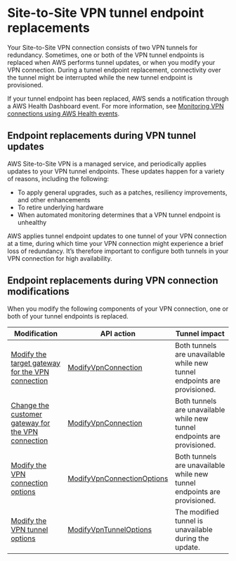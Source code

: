 # Site\-to\-Site VPN tunnel endpoint replacements<a name="endpoint-replacements"></a>

Your Site\-to\-Site VPN connection consists of two VPN tunnels for redundancy\. Sometimes, one or both of the VPN tunnel endpoints is replaced when AWS performs tunnel updates, or when you modify your VPN connection\. During a tunnel endpoint replacement, connectivity over the tunnel might be interrupted while the new tunnel endpoint is provisioned\.

If your tunnel endpoint has been replaced, AWS sends a notification through a AWS Health Dashboard event\. For more information, see [Monitoring VPN connections using AWS Health events](monitoring-vpn-health-events.md)\.

## Endpoint replacements during VPN tunnel updates<a name="endpoint-replacements-for-aws-updates"></a>

AWS Site\-to\-Site VPN is a managed service, and periodically applies updates to your VPN tunnel endpoints\. These updates happen for a variety of reasons, including the following:
+ To apply general upgrades, such as a patches, resiliency improvements, and other enhancements
+ To retire underlying hardware
+ When automated monitoring determines that a VPN tunnel endpoint is unhealthy

AWS applies tunnel endpoint updates to one tunnel of your VPN connection at a time, during which time your VPN connection might experience a brief loss of redundancy\. It’s therefore important to configure both tunnels in your VPN connection for high availability\. 

## Endpoint replacements during VPN connection modifications<a name="endpoint-replacements-for-vpn-modifications"></a>

When you modify the following components of your VPN connection, one or both of your tunnel endpoints is replaced\.


| Modification | API action | Tunnel impact | 
| --- | --- | --- | 
| [Modify the target gateway for the VPN connection](modify-vpn-target.md) | [ModifyVpnConnection](https://docs.aws.amazon.com/AWSEC2/latest/APIReference/API_ModifyVpnConnection.html) | Both tunnels are unavailable while new tunnel endpoints are provisioned\. | 
| [Change the customer gateway for the VPN connection](change-vpn-cgw.md) | [ModifyVpnConnection](https://docs.aws.amazon.com/AWSEC2/latest/APIReference/API_ModifyVpnConnection.html) | Both tunnels are unavailable while new tunnel endpoints are provisioned\. | 
| [Modify the VPN connection options](modify-vpn-connection-options.md) | [ModifyVpnConnectionOptions](https://docs.aws.amazon.com/AWSEC2/latest/APIReference/API_ModifyVpnConnectionOptions.html) | Both tunnels are unavailable while new tunnel endpoints are provisioned\. | 
| [Modify the VPN tunnel options](modify-vpn-tunnel-options.md) | [ModifyVpnTunnelOptions](https://docs.aws.amazon.com/AWSEC2/latest/APIReference/API_ModifyVpnTunnelOptions.html) | The modified tunnel is unavailable during the update\. | 